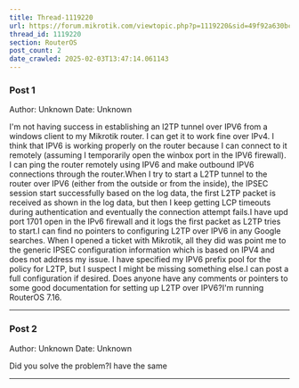 ```yaml
---
title: Thread-1119220
url: https://forum.mikrotik.com/viewtopic.php?p=1119220&sid=49f92a630bc7970d8ca50523be880e8f#p1119220
thread_id: 1119220
section: RouterOS
post_count: 2
date_crawled: 2025-02-03T13:47:14.061143
---
```


### Post 1
Author: Unknown
Date: Unknown

I'm not having success in establishing an l2TP tunnel over IPV6 from a windows client to my Mikrotik router. I can get it to work fine over IPv4. I think that IPV6 is working properly on the router because I can connect to it remotely (assuming I temporarily open the winbox port in the IPV6 firewall). I can ping the router remotely using IPV6 and make outbound IPV6 connections through the router.When I try to start a L2TP tunnel to the router over IPV6 (either from the outside or from the inside), the IPSEC session start successfully based on the log data, the first L2TP packet is received as shown in the log data, but then I keep getting LCP timeouts during authentication and eventually the connection attempt fails.I have upd port 1701 open in the IPv6 firewall and it logs the first packet as L2TP tries to start.I can find no pointers to configuring L2TP over IPV6 in any Google searches. When I opened a ticket with Mikrotik, all they did was point me to the generic IPSEC configuration information which is based on IPV4 and does not address my issue. I have specified my IPV6 prefix pool for the policy for L2TP, but I suspect I might be missing something else.I can post a full configuration if desired. Does anyone have any comments or pointers to some good documentation for setting up L2TP over IPV6?I'm running RouterOS 7.16.

---
### Post 2
Author: Unknown
Date: Unknown

Did you solve the problem?I have the same

---
